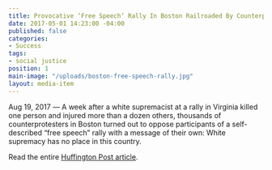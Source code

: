 ```yaml
---
title: Provocative ‘Free Speech’ Rally In Boston Railroaded By Counterprotesters
date: 2017-05-01 14:23:00 -04:00
published: false
categories:
- Success
tags:
- social justice
position: 1
main-image: "/uploads/boston-free-speech-rally.jpg"
layout: media-item
---
```


Aug 19, 2017 ― A week after a white supremacist at a rally in Virginia killed one person and injured more than a dozen others, thousands of counterprotesters in Boston turned out to oppose participants of a self-described “free speech” rally with a message of their own: White supremacy has no place in this country.

Read the entire [Huffington Post article](https://www.huffingtonpost.com/entry/boston-rally_us_59963564e4b0e8cc855cbb42).